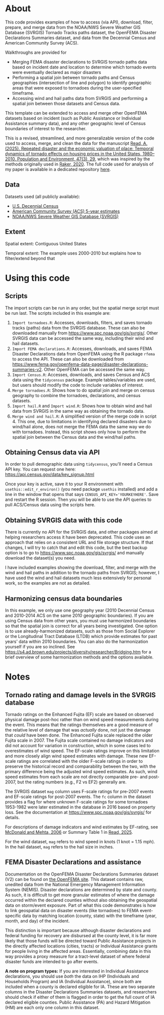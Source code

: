 # About
This code provides examples of how to access (via API), download, filter, prepare, and merge data from the NOAA/NWS Severe Weather GIS Database (SVRGIS) Tornado Tracks paths dataset, the OpenFEMA Disaster Declarations Summaries dataset, and data from the Decennial Census and American Community Survey (ACS). 

Walkthroughs are provided for 

- Merging FEMA disaster declarations to SVRGIS tornado paths data based on incident date and location to determine which tornado events were eventually declared as major disasters
- Performing a spatial join between tornado paths and Census geographies (intersection of line and polygon) to identify geographic areas that were exposed to tornadoes during the user-specified timeframe.
- Accessing wind and hail paths data from SVRGIS and performing a spatial join between those datasets and Census data.

This template can be extended to access and merge other OpenFEMA datasets based on incident (such as Public Assistance or Individual Assistance summary data), and any other geographic level of Census boundaries of interest to the researcher. 

This is a revised, streamlined, and more generalizable version of the code used to access, merge, and clean the data for the manuscript [Read, A. (2025). Repeated disaster and the economic valuation of place: Temporal dynamics of tornado effects on housing prices in the United States, 1980–2010. Population and Environment, 47(3), 29](https://doi.org/10.1007/s11111-025-00502-w), which was inspired by the methods originally used in [Raker, 2020](https://doi-org/10.1007/s13524-020-00862-y). The full code used for analysis of my paper is available in a dedicated repository [here](https://github.com/arread/2025-repeated-disaster-economic-valuation).

## Data
Datasets used (all publicly available):

- [U.S. Decennial Census](https://data.census.gov/)
- [American Community Survey (ACS) 5-year estimates](https://data.census.gov/)
- [NOAA/NWS Severe Weather GIS Database (SVRGIS)](https://www.spc.noaa.gov/gis/svrgis/)

## Extent
Spatial extent: Contiguous United States

Temporal extent: The example uses 2000-2010 but explains how to filter/extend beyond that

# Using this code
## Scripts
The import scripts can be run in any order, but the spatial merge script must be run last. The scripts included in this example are:
1. `Import tornadoes.R`: Accesses, downloads, filters, and saves tornado tracks (paths) data from the SVRGIS database. These can also be downloaded manually from https://www.spc.noaa.gov/gis/svrgis/. Other SVRGIS data can be accessed the same way, including their wind and hail datasets.
2. `Import FEMA declarations.R`: Accesses, downloads, and saves FEMA Disaster Declarations data from OpenFEMA using the R package `rfema` to access the API. These can also be downloaded from https://www.fema.gov/openfema-data-page/disaster-declarations-summaries-v2. Other OpenFEMA can be accessed the same way.
3. `Import Census.R`: Accesses, downloads, and saves Census and ACS data using the `tidycensus` package. Example tables/variables are used, but users should modify the code to include variables of interest.
4. `Merge tornadoes.R`: Shows how to do spatial join and merge on census geography to combine the tornadoes, declarations, and census datasets.
5. `Import hail.R` and `Import wind.R`: Shows how to obtain wind and hail data from SVRGIS in the same way as obtaining the tornado data.
6. `Merge wind and hail.R`: A simplified version of the merge code in script 4. This one, due to limitations in identifying declared disasters due to wind/hail alone, does not merge the FEMA data the same way we do with tornadoes. Instead, this script shows only how to perform the spatial join between the Census data and the wind/hail paths.

## Obtaining Census data via API
In order to pull demographic data using `tidycensus`, you'll need a Census API key. You can request one here: https://api.census.gov/data/key_signup.html

Once your key is active, save it to your R environment with `usethis::edit_r_environ()` (you need package `usethis` installed) and add a line in the window that opens that says `CENSUS_API_KEY='YOURKEYHERE'`. Save and restart the R session. Then you will be able to use the API queries to pull ACS/Census data using the scripts here.

## Obtaining SVRGIS data with this code
There is currently no API for the SVRGIS data, and other packages aimed at helping researchers access it have been deprecated. This code uses an approach that relies on a consistent URL and file storage structure. If that changes, I will try to catch that and edit this code, but the best backup option is to go to https://www.spc.noaa.gov/gis/svrgis/ and manually download the dataset(s) you need.

I have included examples showing the download, filter, and merge with the wind and hail paths in addition to the tornado paths from SVRGIS; however, I have used the wind and hail datasets much less extensively for personal work, so the examples are not as detailed.

## Harmonizing census data boundaries
In this example, we only use one geography year (2010 Decennial Census and 2010-2014 ACS on the same 2010 geographic boundaries). If you are using Census data from other years, you must use harmonized boundaries so that the spatial join is correct for all years being investigated. One option is to use already-harmonized datasets, such as those from Social Explorer or the Longitudinal Tract Database (LTDB) which provide estimates for past years' data within 2010 boundaries. You can also do the harmonization yourself if you are so inclined. See https://s4.ad.brown.edu/projects/diversity/researcher/Bridging.htm for a brief overview of some harmonization methods and the options available.

# Notes

## Tornado rating and damage levels in the SVRGIS database
Tornado ratings on the Enhanced Fujita (EF) scale are based on observed physical damage post-hoc rather than on wind speed measurements during the event. This means that the ratings themselves are a good measure of the relative level of damage that was *actually* done, not just the damage that *could* have been done. The Enhanced Fujita scale replaced the older Fujita scale in 2007. The Fujita scale contained no damage indicators and did not account for variation in construction, which in some cases led to overestimates of wind speed. The EF-scale ratings improve on this limitation and more closely align wind speed estimates with damage. These new EF-scale ratings are correlated with the older F-scale ratings in order to preserve the historical record and comparability between the two, with the primary difference being the adjusted wind speed estimates. As such, wind speed estimates from each scale are not directly comparable pre- and post-2007, but the rating numbers (e.g., F2 vs EF2) generally are. 

The SVRGIS dataset `mag` column uses F-scale ratings for pre-2007 events and EF-scale ratings for post-2007 events. The `fc` column in the dataset provides a flag for where unknown F-scale ratings for some tornadoes 1953-1982 were later estimated in the database in 2016 based on property loss. See the documentation at https://www.spc.noaa.gov/gis/svrgis/ for details.

For descriptions of damage indicators and wind estimates by EF-rating, see [McDonald and Mehta, 2006](https://digitalcommons.unl.edu/usdeptcommercepub/602/) or Summary Table 1 in [Read, 2025](https://doi.org/10.1007/s11111-025-00502-w).

For the wind dataset, `mag` refers to wind speed in knots (1 knot = 1.15 mph). In the hail dataset, `mag` refers to the hail size in inches.

## FEMA Disaster Declarations and assistance
Documentation on the OpenFEMA Disaster Declarations Summaries dataset (V2) can be found on [the OpenFEMA site](https://www.fema.gov/openfema-data-page/disaster-declarations-summaries-v2). This dataset contains raw, unedited data from the National Emergency Management Information System (NEMIS). Disaster declarations are determined by state and county. As such, it is difficult to get more granular estimates of where the damage occurred within the declared counties without also obtaining the geospatial data on storm/event exposure. Part of what this code demonstrates is how to link geospatial data on disaster events (like tornadoes) to FEMA event-specific data by matching location (county, state) with the timeframe (year, month, and day) of the incident.

This distinction is important because although disaster declarations and federal funding for recovery are disbursed at the county level, it is far more likely that those funds will be directed toward Public Assistance projects in the directly affected locations (cities, tracts) or Individual Assistance grants for people living in the affected areas. Essentially, combining data in this way provides a proxy measure for a tract-level dataset of where federal disaster funds are intended to go after events.

**A note on program types:** If you are interested in Individual Assistance declarations, you should use *both* the data on IHP (Individuals and Households Program) and IA (Individual Assistance), since both are included when a county is declared eligible for IA. These are two separate columns in the Disaster Declarations Summaries datasets, and researchers should check if either of them is flagged in order to get the full count of IA declared eligible counties. Public Assistance (PA) and Hazard Mitigation (HM) are each only one column in this dataset.

